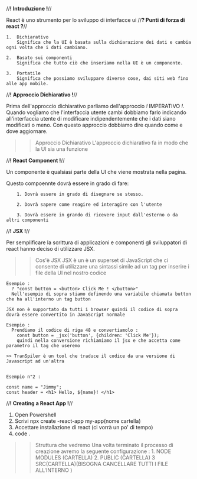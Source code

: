 
//**! Introduzione !**//

React è uno strumento per lo sviluppo di interfacce ui 
    //**? Punti di forza di react ?**//

    1.  Dichiarativo 
        Significa che la UI è basata sulla dichiarazione dei dati e cambia ogni volta che i dati cambiano.

    2.  Basato sui componenti 
        Significa che tutto ciò che inseriamo nella UI è un componente.

    3.  Portatile 
        Significa che possiamo sviluppare diverse cose, dai siti web fino alle app mobile.


//**! Approccio Dichiarativo !**// 

Prima dell'approccio dichiarativo parliamo dell'approccio *!* IMPERATIVO *!*.
Quando vogliamo che l'interfaccia utente cambi dobbiamo farlo indicando all'interfaccia utente di modificare indipendentemente che i dati siano modificati o meno.
Con questo approccio dobbiamo dire quando come e dove aggiornare. 

 >> Approccio Dichiarativo 
 L'approccio dichiarativo fa in modo che la UI sia una funzione 


//**! React Component !**//

Un componente è qualsiasi parte della UI che viene mostrata nella pagina.

Questo compoennte dovrà essere in grado di fare: 

        1. Dovrà essere in grado di disegnare se stesso.

        2. Dovrà sapere come reagire ed interagire con l'utente 

        3. Dovrà essere in grando di ricevere input dall'esterno o da altri componenti 


//**! JSX !**// 

Per semplificare la scrittura di applicazioni e componenti gli sviluppatori di react hanno deciso di utilizzare JSX.

 >> Cos'è JSX 
    JSX è un è un superset di JavaScript che ci consente di utilizzare una sintassi simile ad un tag per inserire i file della UI nel nostro codice 

    Esempio : 
      ? "const button = <button> Click Me ! </button>"
      Nell'esempio di sopra stiamo definendo una variabile chiamata button che ha all'interno un tag button 

    JSX non è supportato da tutti i browser quindi il codice di sopra dovrà essere convertito in JavaScript normale 

    Esempio : 
      Prendiamo il codice di riga 48 e convertiamolo : 
        const button = _jsx('button', {children: 'Click Me'});
        quindi nella conversione richiamiamo il jsx e che accetta come parametro il tag che useremo 

    >> TranSpiler è un tool che traduce il codice da una versione di Javascript ad un'altra 


    Esempio n"2 : 

    const name = "Jimmy";
    const header = <h1> Hello, ${name}! </h1>


//**! Creating a React App !**// 

1.  Open Powershell 
2.  Scrivi npx create -react-app my-app(nome cartella)
3.  Accettare installazione di react (ci vorrà un po' di tempo)
4.  code .
 >> Struttura che vedremo 
    Una volta terminato il processo di creazione avremo la seguente configurazione : 
        1. NODE MODULES (CARTELLA)
        2. PUBLIC (CARTELLA)
        3  SRC(CARTELLA)(BISOGNA CANCELLARE TUTTI I FILE ALL'INTERNO )





